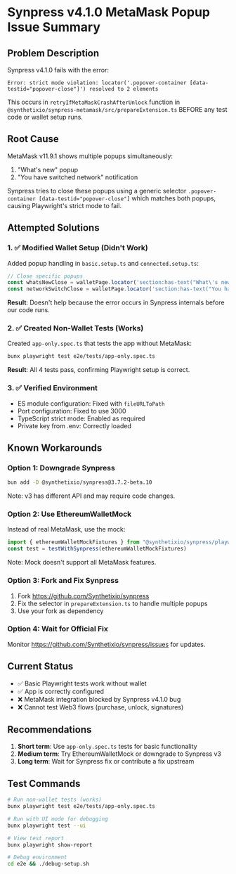 # Synpress v4.1.0 MetaMask Popup Issue Summary

## Problem Description

Synpress v4.1.0 fails with the error:
```
Error: strict mode violation: locator('.popover-container [data-testid="popover-close"]') resolved to 2 elements
```

This occurs in `retryIfMetaMaskCrashAfterUnlock` function in `@synthetixio/synpress-metamask/src/prepareExtension.ts` BEFORE any test code or wallet setup runs.

## Root Cause

MetaMask v11.9.1 shows multiple popups simultaneously:
1. "What's new" popup
2. "You have switched network" notification

Synpress tries to close these popups using a generic selector `.popover-container [data-testid="popover-close"]` which matches both popups, causing Playwright's strict mode to fail.

## Attempted Solutions

### 1. ✅ Modified Wallet Setup (Didn't Work)
Added popup handling in `basic.setup.ts` and `connected.setup.ts`:
```typescript
// Close specific popups
const whatsNewClose = walletPage.locator('section:has-text("What\'s new") [data-testid="popover-close"]')
const networkSwitchClose = walletPage.locator('section:has-text("You have switched") [data-testid="popover-close"]')
```
**Result**: Doesn't help because the error occurs in Synpress internals before our code runs.

### 2. ✅ Created Non-Wallet Tests (Works)
Created `app-only.spec.ts` that tests the app without MetaMask:
```bash
bunx playwright test e2e/tests/app-only.spec.ts
```
**Result**: All 4 tests pass, confirming Playwright setup is correct.

### 3. ✅ Verified Environment
- ES module configuration: Fixed with `fileURLToPath`
- Port configuration: Fixed to use 3000
- TypeScript strict mode: Enabled as required
- Private key from .env: Correctly loaded

## Known Workarounds

### Option 1: Downgrade Synpress
```bash
bun add -D @synthetixio/synpress@3.7.2-beta.10
```
Note: v3 has different API and may require code changes.

### Option 2: Use EthereumWalletMock
Instead of real MetaMask, use the mock:
```typescript
import { ethereumWalletMockFixtures } from "@synthetixio/synpress/playwright"
const test = testWithSynpress(ethereumWalletMockFixtures)
```
Note: Mock doesn't support all MetaMask features.

### Option 3: Fork and Fix Synpress
1. Fork https://github.com/Synthetixio/synpress
2. Fix the selector in `prepareExtension.ts` to handle multiple popups
3. Use your fork as dependency

### Option 4: Wait for Official Fix
Monitor https://github.com/Synthetixio/synpress/issues for updates.

## Current Status

- ✅ Basic Playwright tests work without wallet
- ✅ App is correctly configured
- ❌ MetaMask integration blocked by Synpress v4.1.0 bug
- ❌ Cannot test Web3 flows (purchase, unlock, signatures)

## Recommendations

1. **Short term**: Use `app-only.spec.ts` tests for basic functionality
2. **Medium term**: Try EthereumWalletMock or downgrade to Synpress v3
3. **Long term**: Wait for Synpress fix or contribute a fix upstream

## Test Commands

```bash
# Run non-wallet tests (works)
bunx playwright test e2e/tests/app-only.spec.ts

# Run with UI mode for debugging
bunx playwright test --ui

# View test report
bunx playwright show-report

# Debug environment
cd e2e && ./debug-setup.sh
```